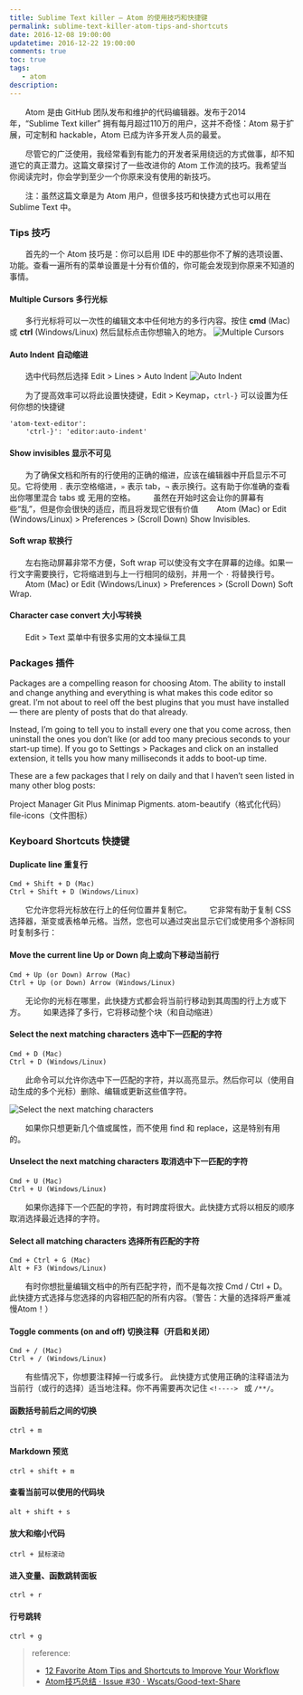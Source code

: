 ```yaml
---
title: Sublime Text killer — Atom 的使用技巧和快捷键
permalink: sublime-text-killer-atom-tips-and-shortcuts
date: 2016-12-08 19:00:00
updatetime: 2016-12-22 19:00:00
comments: true
toc: true
tags: 
   - atom
description: 
---
```


&emsp;&emsp;Atom 是由 GitHub 团队发布和维护的代码编辑器。发布于2014年，“Sublime Text killer” 拥有每月超过110万的用户，这并不奇怪：Atom 易于扩展，可定制和 hackable，Atom 已成为许多开发人员的最爱。
<!-- more -->

&emsp;&emsp;尽管它的广泛使用，我经常看到有能力的开发者采用绕远的方式做事，却不知道它的真正潜力。这篇文章探讨了一些改进你的 Atom 工作流的技巧。我希望当你阅读完时，你会学到至少一个你原来没有使用的新技巧。

&emsp;&emsp;注：虽然这篇文章是为 Atom 用户，但很多技巧和快捷方式也可以用在 Sublime Text 中。

### Tips 技巧
&emsp;&emsp;首先的一个 Atom 技巧是：你可以启用 IDE 中的那些你不了解的选项设置、功能。查看一遍所有的菜单设置是十分有价值的，你可能会发现到你原来不知道的事情。

#### Multiple Cursors 多行光标
&emsp;&emsp;多行光标将可以一次性的编辑文本中任何地方的多行内容。按住 **cmd** (Mac) 或 **ctrl** (Windows/Linux) 然后鼠标点击你想输入的地方。
![Multiple Cursors](https://dab1nmslvvntp.cloudfront.net/wp-content/uploads/2016/05/1464357838multcursor.gif)

#### Auto Indent 自动缩进
&emsp;&emsp;选中代码然后选择 Edit > Lines > Auto Indent 
![Auto Indent](https://dab1nmslvvntp.cloudfront.net/wp-content/uploads/2016/05/1464357903autoindent.gif)

&emsp;&emsp;为了提高效率可以将此设置快捷键，Edit > Keymap，`ctrl-}` 可以设置为任何你想的快捷键
```
'atom-text-editor':
    'ctrl-}': 'editor:auto-indent'
```

#### Show invisibles 显示不可见
&emsp;&emsp;为了确保文档和所有的行使用的正确的缩进，应该在编辑器中开启显示不可见。它将使用 `.` 表示空格缩进，`»` 表示 tab，`¬` 表示换行。这有助于你准确的查看出你哪里混合 tabs 或 无用的空格。
&emsp;&emsp;虽然在开始时这会让你的屏幕有些“乱”，但是你会很快的适应，而且将发现它很有价值
&emsp;&emsp;Atom (Mac) or Edit (Windows/Linux) > Preferences > (Scroll Down) Show Invisibles.

#### Soft wrap 软换行
&emsp;&emsp;左右拖动屏幕非常不方便，Soft wrap 可以使没有文字在屏幕的边缘。如果一行文字需要换行，它将缩进到与上一行相同的级别，并用一个 `·` 将替换行号。
&emsp;&emsp;Atom (Mac) or Edit (Windows/Linux) > Preferences > (Scroll Down) Soft Wrap.

#### Character case convert 大小写转换
&emsp;&emsp;Edit > Text 菜单中有很多实用的文本操纵工具

### Packages 插件

Packages are a compelling reason for choosing Atom. The ability to install and change anything and everything is what makes this code editor so great. I’m not about to reel off the best plugins that you must have installed — there are plenty of posts that do that already.

Instead, I’m going to tell you to install every one that you come across, then uninstall the ones you don’t like (or add too many precious seconds to your start-up time). If you go to Settings > Packages and click on an installed extension, it tells you how many milliseconds it adds to boot-up time.

These are a few packages that I rely on daily and that I haven’t seen listed in many other blog posts:

Project Manager
Git Plus
Minimap
Pigments.
atom-beautify（格式化代码）
file-icons（文件图标）



### Keyboard Shortcuts 快捷键

#### Duplicate line 重复行
```
Cmd + Shift + D (Mac)
Ctrl + Shift + D (Windows/Linux)
```
&emsp;&emsp;它允许您将光标放在行上的任何位置并复制它。
&emsp;&emsp;它非常有助于复制 CSS 选择器，渐变或表格单元格。当然，您也可以通过突出显示它们或使用多个游标同时复制多行：

#### Move the current line Up or Down 向上或向下移动当前行
```
Cmd + Up (or Down) Arrow (Mac)
Ctrl + Up (or Down) Arrow (Windows/Linux)
```
&emsp;&emsp;无论你的光标在哪里，此快捷方式都会将当前行移动到其周围的行上方或下方。
&emsp;&emsp;如果选择了多行，它将移动整个块（和自动缩进）

#### Select the next matching characters 选中下一匹配的字符
```
Cmd + D (Mac)
Ctrl + D (Windows/Linux)
```
&emsp;&emsp;此命令可以允许你选中下一匹配的字符，并以高亮显示。然后你可以（使用自动生成的多个光标）删除、编辑或更新这些值字符。

![Select the next matching characters](https://dab1nmslvvntp.cloudfront.net/wp-content/uploads/2016/05/1464358146matching.gif)

&emsp;&emsp;如果你只想更新几个值或属性，而不使用 find 和 replace，这是特别有用的。

#### Unselect the next matching characters 取消选中下一匹配的字符
```
Cmd + U (Mac)
Ctrl + U (Windows/Linux)
```
&emsp;&emsp;如果你选择下一个匹配的字符，有时跨度将很大。此快捷方式将以相反的顺序取消选择最近选择的字符。

#### Select all matching characters 选择所有匹配的字符
```
Cmd + Ctrl + G (Mac)
Alt + F3 (Windows/Linux)
```
&emsp;&emsp;有时你想批量编辑文档中的所有匹配字符，而不是每次按 Cmd / Ctrl + D。 此快捷方式选择与您选择的内容相匹配的所有内容。（警告：大量的选择将严重减慢Atom！）

#### Toggle comments (on and off) 切换注释（开启和关闭）
```
Cmd + / (Mac)
Ctrl + / (Windows/Linux)
```
&emsp;&emsp;有些情况下，你想要注释掉一行或多行。 此快捷方式使用正确的注释语法为当前行（或行的选择）适当地注释。你不再需要再次记住 `<!----> ` 或 `/**/`。

#### 函数括号前后之间的切换
```
ctrl + m
```

#### Markdown 预览
```
ctrl + shift + m
```

####  查看当前可以使用的代码块
```
alt + shift + s
```

#### 放大和缩小代码
```
ctrl + 鼠标滚动
```

#### 进入变量、函数跳转面板
```
ctrl + r
```

#### 行号跳转
```
ctrl + g
```

> reference:
> - [12 Favorite Atom Tips and Shortcuts to Improve Your Workflow](https://www.sitepoint.com/12-favorite-atom-tips-and-shortcuts-to-improve-your-workflow/)
> - [Atom技巧总结 · Issue #30 · Wscats/Good-text-Share](https://github.com/Wscats/Good-text-Share/issues/30)
